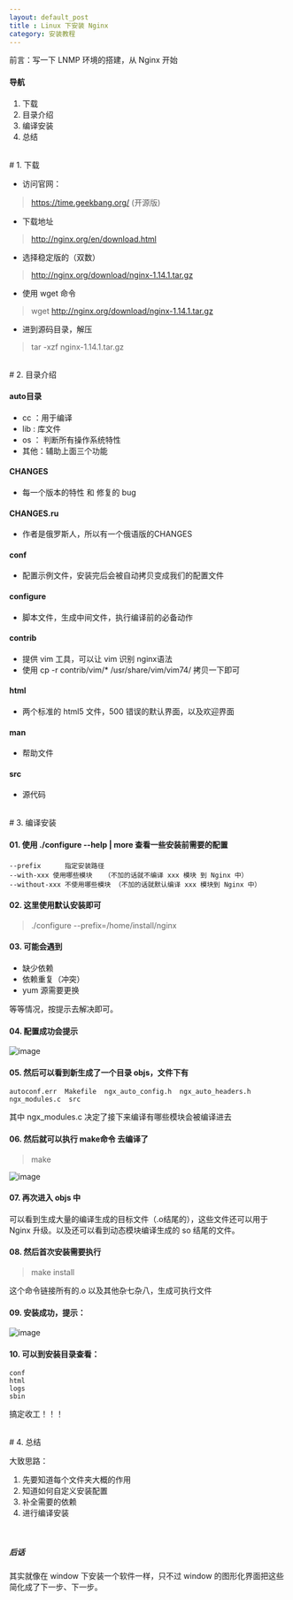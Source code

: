 ```yaml
---
layout: default_post
title : Linux 下安装 Nginx
category: 安装教程
---
```





前言：写一下 LNMP 环境的搭建，从 Nginx 开始

#### 导航
1. 下载
1. 目录介绍
1. 编译安装
1. 总结


<br>
# 1. 下载

- 访问官网：
> https://time.geekbang.org/  (开源版)

- 下载地址
>http://nginx.org/en/download.html

- 选择稳定版的（双数） 
> http://nginx.org/download/nginx-1.14.1.tar.gz

- 使用 wget 命令
> wget http://nginx.org/download/nginx-1.14.1.tar.gz

- 进到源码目录，解压
> tar -xzf nginx-1.14.1.tar.gz 


<br>
# 2. 目录介绍

#### auto目录
- cc ：用于编译
- lib : 库文件
- os ： 判断所有操作系统特性
- 其他：辅助上面三个功能

####  CHANGES  
- 每一个版本的特性 和 修复的 bug

####  CHANGES.ru  
- 作者是俄罗斯人，所以有一个俄语版的CHANGES  

####  conf  
- 配置示例文件，安装完后会被自动拷贝变成我们的配置文件

####  configure  
- 脚本文件，生成中间文件，执行编译前的必备动作

####  contrib  
- 提供 vim 工具，可以让 vim 识别 nginx语法 
- 使用 cp -r contrib/vim/* /usr/share/vim/vim74/ 拷贝一下即可

####  html 
- 两个标准的 html5 文件，500 错误的默认界面，以及欢迎界面
 
####  man  
- 帮助文件

####  src
- 源代码


<br>
# 3. 编译安装

#### 01. 使用 ./configure --help | more 查看一些安装前需要的配置

```
--prefix      指定安装路径
--with-xxx 使用哪些模块   （不加的话就不编译 xxx 模块 到 Nginx 中）
--without-xxx 不使用哪些模块 （不加的话就默认编译 xxx 模块到 Nginx 中）
```

#### 02. 这里使用默认安装即可

> ./configure --prefix=/home/install/nginx

#### 03. 可能会遇到

- 缺少依赖
- 依赖重复（冲突）
- yum 源需要更换

等等情况，按提示去解决即可。

#### 04. 配置成功会提示
![image]({{site.data.photo_url}}18-10-06@01.png)

#### 05. 然后可以看到新生成了一个目录 objs，文件下有
```
autoconf.err  Makefile  ngx_auto_config.h  ngx_auto_headers.h  ngx_modules.c  src
```

其中 ngx_modules.c 决定了接下来编译有哪些模块会被编译进去

#### 06. 然后就可以执行 make命令 去编译了

> make

![image]({{site.data.photo_url}}18-10-06@02.png)

#### 07. 再次进入 objs 中

可以看到生成大量的编译生成的目标文件（.o结尾的），这些文件还可以用于 Nginx 升级。以及还可以看到动态模块编译生成的 so 结尾的文件。


#### 08. 然后首次安装需要执行 
> make install

这个命令链接所有的.o 以及其他杂七杂八，生成可执行文件

#### 09. 安装成功，提示：

![image]({{site.data.photo_url}}18-10-06@03.png)

#### 10. 可以到安装目录查看：
```
conf 
html  
logs  
sbin
```

搞定收工！！！


<br>
# 4. 总结

大致思路：
1. 先要知道每个文件夹大概的作用
1. 知道如何自定义安装配置
1. 补全需要的依赖
1. 进行编译安装

<br>

##### 后话
其实就像在 window 下安装一个软件一样，只不过 window 的图形化界面把这些简化成了下一步、下一步。
